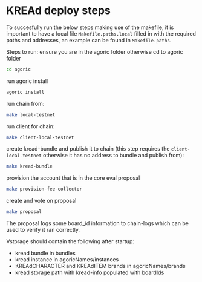 # KREAd deploy steps

To succesfully run the below steps making use of the makefile, it is important to have a local file `Makefile.paths.local` filled in with the required paths and addresses, an example can be found in `Makefile.paths`.

Steps to run:
ensure you are in the agoric folder otherwise cd to agoric folder

```sh
cd agoric
```

run agoric install

```sh
agoric install
```

run chain from:

```sh
make local-testnet
```

run client for chain:

```sh
make client-local-testnet
```

create kread-bundle and publish it to chain (this step requires the `client-local-testnet` otherwise it has no address to bundle and publish from):

```sh
make kread-bundle
```

provision the account that is in the core eval proposal

```sh
make provision-fee-collector
```

create and vote on proposal

```sh
make proposal
```

The proposal logs some board_id information to chain-logs which can be used to verify it ran correctly.

Vstorage should contain the following after startup:

- kread bundle in bundles
- kread instance in agoricNames/instances
- KREAdCHARACTER and KREAdITEM brands in agoricNames/brands
- kread storage path with kread-info populated with boardIds
